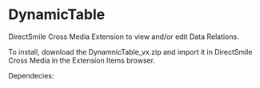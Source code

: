# DynamicTable
DirectSmile Cross Media Extension to view and/or edit Data Relations.

To install, download the DynamnicTable_vx.zip and import it in DirectSmile Cross Media in the Extension Items browser.

Dependecies:
